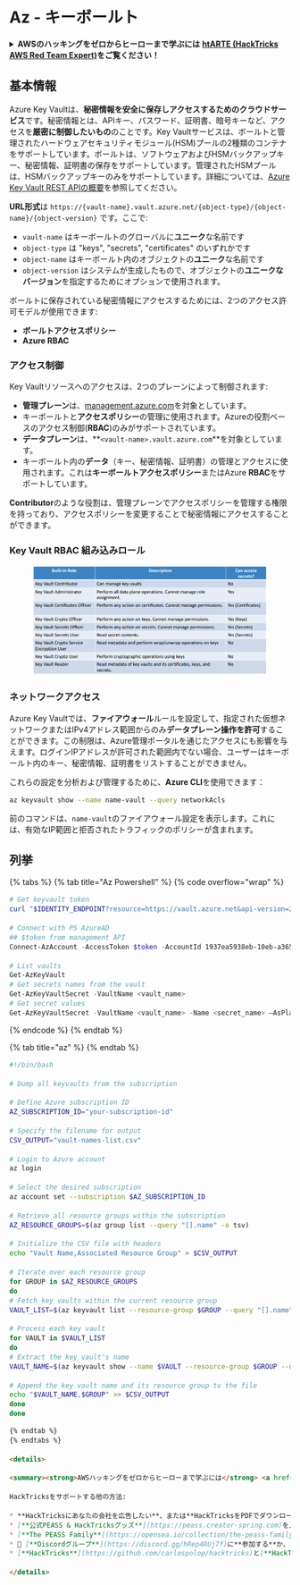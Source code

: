 # Az - キーボールト

<details>

<summary><strong>AWSのハッキングをゼロからヒーローまで学ぶには</strong> <a href="https://training.hacktricks.xyz/courses/arte"><strong>htARTE (HackTricks AWS Red Team Expert)</strong></a><strong>をご覧ください！</strong></summary>

HackTricksをサポートする他の方法:

* **HackTricksにあなたの会社を広告したい**、または**HackTricksをPDFでダウンロードしたい**場合は、[**サブスクリプションプラン**](https://github.com/sponsors/carlospolop)をチェックしてください！
* [**公式PEASS & HackTricksグッズ**](https://peass.creator-spring.com)を入手する
* [**The PEASS Family**](https://opensea.io/collection/the-peass-family)を発見する、私たちの独占的な[**NFTs**](https://opensea.io/collection/the-peass-family)のコレクション
* 💬 [**Discordグループ**](https://discord.gg/hRep4RUj7f)や[**テレグラムグループ**](https://t.me/peass)に**参加する**か、**Twitter** 🐦 [**@carlospolopm**](https://twitter.com/carlospolopm)で**フォロー**してください。
* **HackTricks**と[**HackTricks Cloud**](https://github.com/carlospolop/hacktricks-cloud)のgithubリポジトリにPRを提出して、あなたのハッキングのコツを共有してください。

</details>

## 基本情報

Azure Key Vaultは、**秘密情報を安全に保存しアクセスするためのクラウドサービス**です。秘密情報とは、APIキー、パスワード、証明書、暗号キーなど、アクセスを**厳密に制御したいもの**のことです。Key Vaultサービスは、ボールトと管理されたハードウェアセキュリティモジュール(HSM)プールの2種類のコンテナをサポートしています。ボールトは、ソフトウェアおよびHSMバックアップキー、秘密情報、証明書の保存をサポートしています。管理されたHSMプールは、HSMバックアップキーのみをサポートしています。詳細については、[Azure Key Vault REST APIの概要](https://learn.microsoft.com/en-us/azure/key-vault/general/about-keys-secrets-certificates)を参照してください。

**URL形式**は `https://{vault-name}.vault.azure.net/{object-type}/{object-name}/{object-version}` です。ここで:

* `vault-name` はキーボールトのグローバルに**ユニーク**な名前です
* `object-type` は "keys", "secrets", "certificates" のいずれかです
* `object-name` はキーボールト内のオブジェクトの**ユニーク**な名前です
* `object-version` はシステムが生成したもので、オブジェクトの**ユニークなバージョン**を指定するためにオプションで使用されます。



ボールトに保存されている秘密情報にアクセスするためには、2つのアクセス許可モデルが使用できます:

* **ボールトアクセスポリシー**
* **Azure RBAC**

### アクセス制御 <a href="#access-control" id="access-control"></a>

Key Vaultリソースへのアクセスは、2つのプレーンによって制御されます:

* **管理プレーン**は、[management.azure.com](http://management.azure.com/)を対象としています。
* キーボールトと**アクセスポリシー**の管理に使用されます。Azureの役割ベースのアクセス制御(**RBAC**)のみがサポートされています。
* **データプレーン**は、**`<vault-name>.vault.azure.com`**を対象としています。
* キーボールト内の**データ**（キー、秘密情報、証明書）の管理とアクセスに使用されます。これは**キーボールトアクセスポリシー**またはAzure **RBAC**をサポートしています。

**Contributor**のような役割は、管理プレーンでアクセスポリシーを管理する権限を持っており、アクセスポリシーを変更することで秘密情報にアクセスすることができます。

### Key Vault RBAC 組み込みロール <a href="#rbac-built-in-roles" id="rbac-built-in-roles"></a>

<figure><img src="../../.gitbook/assets/image (3) (1).png" alt=""><figcaption></figcaption></figure>

### ネットワークアクセス

Azure Key Vaultでは、**ファイアウォール**ルールを設定して、指定された仮想ネットワークまたはIPv4アドレス範囲からのみ**データプレーン操作を許可**することができます。この制限は、Azure管理ポータルを通じたアクセスにも影響を与えます。ログインIPアドレスが許可された範囲内でない場合、ユーザーはキーボールト内のキー、秘密情報、証明書をリストすることができません。

これらの設定を分析および管理するために、**Azure CLI**を使用できます：
```bash
az keyvault show --name name-vault --query networkAcls
```
前のコマンドは、`name-vault`のファイアウォール設定を表示します。これには、有効なIP範囲と拒否されたトラフィックのポリシーが含まれます。

## 列挙

{% tabs %}
{% tab title="Az Powershell" %}
{% code overflow="wrap" %}
```powershell
# Get keyvault token
curl "$IDENTITY_ENDPOINT?resource=https://vault.azure.net&api-version=2017-09-01" -H secret:$IDENTITY_HEADER

# Connect with PS AzureAD
## $token from management API
Connect-AzAccount -AccessToken $token -AccountId 1937ea5938eb-10eb-a365-10abede52387 -KeyVaultAccessToken $keyvaulttoken

# List vaults
Get-AzKeyVault
# Get secrets names from the vault
Get-AzKeyVaultSecret -VaultName <vault_name>
# Get secret values
Get-AzKeyVaultSecret -VaultName <vault_name> -Name <secret_name> –AsPlainText
```
{% endcode %}
{% endtab %}

{% tab title="az" %}
{% endtab %}
```bash
#!/bin/bash

# Dump all keyvaults from the subscription

# Define Azure subscription ID
AZ_SUBSCRIPTION_ID="your-subscription-id"

# Specify the filename for output
CSV_OUTPUT="vault-names-list.csv"

# Login to Azure account
az login

# Select the desired subscription
az account set --subscription $AZ_SUBSCRIPTION_ID

# Retrieve all resource groups within the subscription
AZ_RESOURCE_GROUPS=$(az group list --query "[].name" -o tsv)

# Initialize the CSV file with headers
echo "Vault Name,Associated Resource Group" > $CSV_OUTPUT

# Iterate over each resource group
for GROUP in $AZ_RESOURCE_GROUPS
do
# Fetch key vaults within the current resource group
VAULT_LIST=$(az keyvault list --resource-group $GROUP --query "[].name" -o tsv)

# Process each key vault
for VAULT in $VAULT_LIST
do
# Extract the key vault's name
VAULT_NAME=$(az keyvault show --name $VAULT --resource-group $GROUP --query "name" -o tsv)

# Append the key vault name and its resource group to the file
echo "$VAULT_NAME,$GROUP" >> $CSV_OUTPUT
done
done
```
```markdown
{% endtab %}
{% endtabs %}

<details>

<summary><strong>AWSハッキングをゼロからヒーローまで学ぶには</strong> <a href="https://training.hacktricks.xyz/courses/arte"><strong>htARTE (HackTricks AWS Red Team Expert)</strong></a><strong>をチェック！</strong></summary>

HackTricksをサポートする他の方法:

* **HackTricksにあなたの会社を広告したい**、または**HackTricksをPDFでダウンロードしたい**場合は、[**サブスクリプションプラン**](https://github.com/sponsors/carlospolop)をチェックしてください！
* [**公式PEASS & HackTricksグッズ**](https://peass.creator-spring.com)を入手する
* [**The PEASS Family**](https://opensea.io/collection/the-peass-family)を発見し、独占的な[**NFTs**](https://opensea.io/collection/the-peass-family)のコレクションをチェックする
* 💬 [**Discordグループ**](https://discord.gg/hRep4RUj7f)に**参加する**か、[**テレグラムグループ**](https://t.me/peass)に参加する、または**Twitter** 🐦 [**@carlospolopm**](https://twitter.com/carlospolopm)を**フォローする**。
* [**HackTricks**](https://github.com/carlospolop/hacktricks)と[**HackTricks Cloud**](https://github.com/carlospolop/hacktricks-cloud)のgithubリポジトリにPRを提出して、あなたのハッキングのコツを**共有する**。

</details>
```
